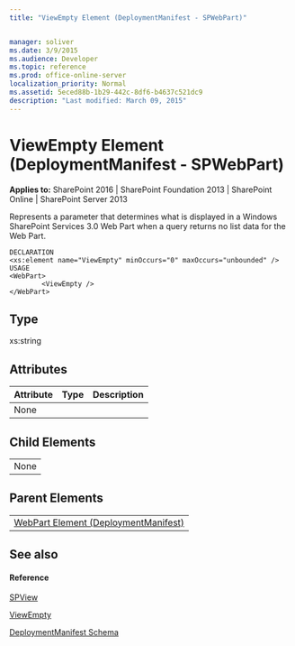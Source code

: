 ```yaml
---
title: "ViewEmpty Element (DeploymentManifest - SPWebPart)"


manager: soliver
ms.date: 3/9/2015
ms.audience: Developer
ms.topic: reference
ms.prod: office-online-server
localization_priority: Normal
ms.assetid: 5eced88b-1b29-442c-8df6-b4637c521dc9
description: "Last modified: March 09, 2015"
---
```


# ViewEmpty Element (DeploymentManifest - SPWebPart)

 
  
 **Applies to:** SharePoint 2016 | SharePoint Foundation 2013 | SharePoint Online | SharePoint Server 2013 
  
Represents a parameter that determines what is displayed in a Windows SharePoint Services 3.0 Web Part when a query returns no list data for the Web Part.
  
```
DECLARATION
<xs:element name="ViewEmpty" minOccurs="0" maxOccurs="unbounded" />
USAGE
<WebPart>
        <ViewEmpty />
</WebPart>

```

## Type

xs:string
  
## Attributes

|**Attribute**|**Type**|**Description**|
|:-----|:-----|:-----|
|None  <br/> |||
   
## Child Elements

||
|:-----|
|None |
   
## Parent Elements

||
|:-----|
|[WebPart Element (DeploymentManifest)](webpart-element-deploymentmanifest.md)|
   
## See also

#### Reference

[SPView](https://msdn.microsoft.com/library/Microsoft.SharePoint.SPView.aspx)
  
[ViewEmpty](https://msdn.microsoft.com/library/Microsoft.SharePoint.SPView.ViewEmpty.aspx)


[DeploymentManifest Schema](deploymentmanifest-schema.md)

